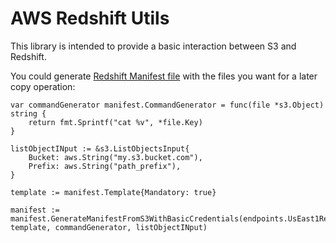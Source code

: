 # AWS Redshift Utils

This library is intended to provide a basic interaction between S3 and Redshift.

You could generate [Redshift Manifest file](https://docs.aws.amazon.com/redshift/latest/dg/load-from-host-steps-create-manifest.html) with the files you want for a later copy operation:

	var commandGenerator manifest.CommandGenerator = func(file *s3.Object) string {
		return fmt.Sprintf("cat %v", *file.Key)
	}

	listObjectINput := &s3.ListObjectsInput{
		Bucket: aws.String("my.s3.bucket.com"),
		Prefix: aws.String("path_prefix"),
	}

	template := manifest.Template{Mandatory: true}

	manifest := manifest.GenerateManifestFromS3WithBasicCredentials(endpoints.UsEast1RegionID, template, commandGenerator, listObjectINput)